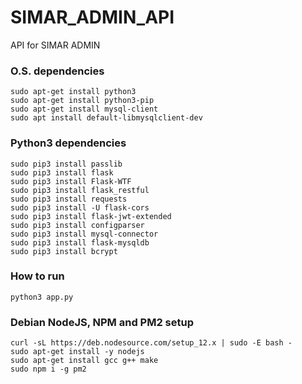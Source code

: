 # SIMAR_ADMIN_API
API for SIMAR ADMIN


### O.S. dependencies
```
sudo apt-get install python3
sudo apt-get install python3-pip
sudo apt-get install mysql-client
sudo apt install default-libmysqlclient-dev
```

### Python3 dependencies
```
sudo pip3 install passlib
sudo pip3 install flask
sudo pip3 install Flask-WTF
sudo pip3 install flask_restful
sudo pip3 install requests
sudo pip3 install -U flask-cors
sudo pip3 install flask-jwt-extended
sudo pip3 install configparser
sudo pip3 install mysql-connector
sudo pip3 install flask-mysqldb
sudo pip3 install bcrypt

```

### How to run
```
python3 app.py
```
### Debian NodeJS, NPM and PM2 setup
```
curl -sL https://deb.nodesource.com/setup_12.x | sudo -E bash -
sudo apt-get install -y nodejs
sudo apt-get install gcc g++ make
sudo npm i -g pm2

```